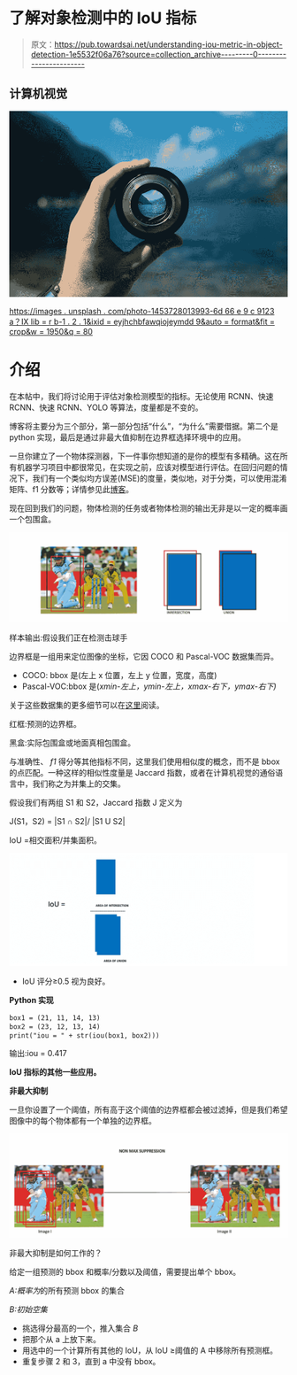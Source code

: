 # 了解对象检测中的 IoU 指标

> 原文：<https://pub.towardsai.net/understanding-iou-metric-in-object-detection-1e5532f06a76?source=collection_archive---------0----------------------->

## 计算机视觉

![](img/1dd899806e46ffa5ae19a629929f25e8.png)

[https://images . unsplash . com/photo-1453728013993-6d 66 e 9 c 9123 a？IX lib = r b-1 . 2 . 1&ixid = eyjhchbfawqiojeymdd 9&auto = format&fit = crop&w = 1950&q = 80](https://images.unsplash.com/photo-1453728013993-6d66e9c9123a?ixlib=rb-1.2.1&ixid=eyJhcHBfaWQiOjEyMDd9&auto=format&fit=crop&w=1950&q=80)

# 介绍

在本帖中，我们将讨论用于评估对象检测模型的指标。无论使用 RCNN、快速 RCNN、快速 RCNN、YOLO 等算法，度量都是不变的。

博客将主要分为三个部分，第一部分包括“什么”，“为什么”需要借据。第二个是 python 实现，最后是通过非最大值抑制在边界框选择环境中的应用。

一旦你建立了一个物体探测器，下一件事你想知道的是你的模型有多精确。这在所有机器学习项目中都很常见，在实现之前，应该对模型进行评估。在回归问题的情况下，我们有一个类似均方误差(MSE)的度量，类似地，对于分类，可以使用混淆矩阵、f1 分数等；详情参见此[博客](https://medium.com/analytics-vidhya/model-validation-for-classification-5ff4a0373090?source=your_stories_page---------------------------)。

现在回到我们的问题，物体检测的任务或者物体检测的输出无非是以一定的概率画一个包围盒。

![](img/0094f4c6adf6121df69eda4c9071c13a.png)

样本输出:假设我们正在检测击球手

边界框是一组用来定位图像的坐标，它因 COCO 和 Pascal-VOC 数据集而异。

*   COCO: bbox 是(左上 x 位置，左上 y 位置，宽度，高度)
*   Pascal-VOC:bbox 是(*xmin-左上，ymin-左上，xmax-右下，ymax-右下)*

关于这些数据集的更多细节可以在[这里](https://medium.com/towards-artificial-intelligence/understanding-coco-and-pascal-voc-annotations-for-object-detection-bb8ffbbb36e3)阅读。

红框:预测的边界框。

黑盒:实际包围盒或地面真相包围盒。

与准确性、 *f1* 得分等其他指标不同，这里我们使用相似度的概念，而不是 bbox 的点匹配。一种这样的相似性度量是 Jaccard 指数，或者在计算机视觉的通俗语言中，我们称之为并集上的交集。

假设我们有两组 S1 和 S2，Jaccard 指数 J 定义为

J(S1，S2) = |S1 ∩ S2|/ |S1 U S2|

IoU =相交面积/并集面积。

![](img/abd93b6ac4990e214d7c93c0a5ba318f.png)

*   IoU 评分≥0.5 视为良好。

**Python 实现**

```
box1 = (21, 11, 14, 13)
box2 = (23, 12, 13, 14) 
print("iou = " + str(iou(box1, box2)))
```

输出:iou = 0.417

**IoU 指标的其他一些应用。**

**非最大抑制**

一旦你设置了一个阈值，所有高于这个阈值的边界框都会被过滤掉，但是我们希望图像中的每个物体都有一个单独的边界框。

![](img/fcf82f2b2508f18db313e94978825901.png)

非最大抑制是如何工作的？

给定一组预测的 bbox 和概率/分数以及阈值，需要提出单个 bbox。

*A:概率为*的所有预测 bbox 的集合

*B:初始空集*

*   挑选得分最高的一个，推入集合 *B*
*   把那个从 a 上放下来。
*   用选中的一个计算所有其他的 IoU，从 IoU ≥阈值的 A 中移除所有预测框。
*   重复步骤 2 和 3，直到 a 中没有 bbox。